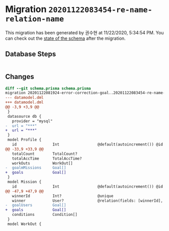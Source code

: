 # Migration `20201122083454-re-name-relation-name`

This migration has been generated by 권수현 at 11/22/2020, 5:34:54 PM.
You can check out the [state of the schema](./schema.prisma) after the migration.

## Database Steps

```sql

```

## Changes

```diff
diff --git schema.prisma schema.prisma
migration 20201122081924-error-correction-goal..20201122083454-re-name-relation-name
--- datamodel.dml
+++ datamodel.dml
@@ -3,9 +3,9 @@
 }
 datasource db {
   provider = "mysql"
-  url = "***"
+  url = "***"
 }
 model Profile {
   id                Int                 @default(autoincrement()) @id
@@ -33,9 +33,9 @@
   totalCount        TotalCount?
   totalAccTime      TotalAccTime?
   workOuts          WorkOut[]
-  goalmMissions     Goal[]
+  goals             Goal[]
 }
 model Mission {
   id                Int                 @default(autoincrement()) @id
@@ -47,9 +47,9 @@
   winnerId          Int?                @unique
   winner            User?               @relation(fields: [winnerId], references: [id])
-  goalUsers         Goal[]
+  goals             Goal[]
   conditions        Condition[]
 }
 model WorkOut {
```


